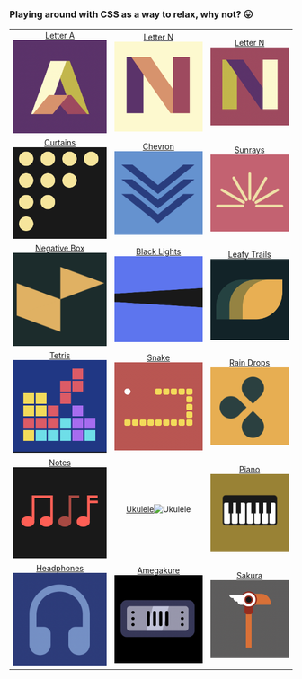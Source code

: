 ### Playing around with CSS as a way to relax, why not? 😛


| | | |
|:-------------------------:|:-------------------------:| :-------------------------:|
|[Letter A](https://codepen.io/thaian161/pen/ZEoKJvG)<img width="400" alt="Letter A" src="https://github.com/thaian161/CSS-battle/blob/main/docs/LetterA.png?raw=true">|[Letter N](https://codepen.io/thaian161/pen/poVPrqJ)<img width="400" alt="Letter N" src="https://github.com/thaian161/CSS-battle/blob/main/docs/LetterN1.png?raw=true">|[Letter N](https://codepen.io/thaian161/pen/VwxbzRx)<img width="400" alt="Letter N" src="https://github.com/thaian161/CSS-battle/blob/main/docs/LetterN2.png?raw=true">|
|[Curtains](https://codepen.io/annb161/pen/WNJpwEp)<img width="400" alt="Curtain" src="https://github.com/thaian161/CSS-battle/blob/main/docs/Battle%2019%20-%20Spacing.png?raw=true">  |[Chevron](https://codepen.io/annb161/pen/jOxBwwv)<img width="400" alt="Chevoron" src="https://github.com/thaian161/CSS-battle/raw/main/docs/Chevoron.png">|[Sunrays](https://codepen.io/annb161/pen/JjvWORj)<img width="400" alt="Sunrays" src="https://github.com/thaian161/CSS-battle/blob/main/docs/Sunrays.png?raw=true"> |
|[Negative Box](https://codepen.io/thaian161/pen/wvjJprZ)<img width="400" alt="Negative Box" src="https://github.com/thaian161/CSS-battle/blob/main/docs/NegativeBox.png?raw=true"> |[Black Lights](https://codepen.io/thaian161/pen/wvjJpZw)<img width="400" alt="Negative Box" src="https://github.com/thaian161/CSS-battle/blob/main/docs/BlackLights.png?raw=true">|[Leafy Trails](https://codepen.io/thaian161/pen/JjvWpre)<img width="400" alt="Negative Box" src="https://github.com/thaian161/CSS-battle/blob/main/docs/LeafyTrail.png?raw=true">|
|[Tetris](https://codepen.io/thaian161/pen/OJZmOXW)<img width="400" alt="Tetris" src="https://github.com/thaian161/CSS-battle/blob/main/docs/Tetris.png?raw=true">|[Snake](https://codepen.io/thaian161/pen/wvjdPEp)<img width="400" alt="Snake" src="https://github.com/thaian161/CSS-battle/blob/main/docs/Snake.png?raw=true">|[Rain Drops](https://codepen.io/thaian161/pen/wvjdPEp)<img width="400" alt="Rain Drops" src="https://github.com/thaian161/CSS-battle/blob/main/docs/RainDrops.png?raw=true">|
|[Notes](https://codepen.io/thaian161/pen/poVrWYb)<img width="400" alt="Notes" src="https://github.com/thaian161/CSS-battle/blob/main/docs/Notes.png?raw=true">|[Ukulele](https://codepen.io/thaian161/pen/vYjmpvr)<img width="400" alt="Ukulele" src="https://github.com/thaian161/CSS-battle/blob/mhttps://codepen.io/thaian161/pen/eYrVPaaain/docs/Ukulele.png?raw=true">|[Piano](https://codepen.io/thaian161/pen/jOxLggd)<img width="400" alt="Piano" src="https://github.com/thaian161/CSS-battle/blob/main/docs/Piano.png?raw=true">|
|[Headphones](https://codepen.io/thaian161/pen/mdLXGRo)<img width="400" alt="Headphones" src="https://github.com/thaian161/CSS-battle/blob/main/docs/Headphones.png?raw=true">|[Amegakure](https://codepen.io/thaian161/pen/eYrVPaa)<img width="400" alt="Amegakure" src="https://github.com/thaian161/CSS-battle/blob/main/docs/Amegakure.png?raw=true">|[Sakura](https://codepen.io/thaian161/pen/JjvvoZp)<img width="400" alt="Sakura" src="https://github.com/thaian161/CSS-battle/blob/main/docs/Sakura.png?raw=true">|





